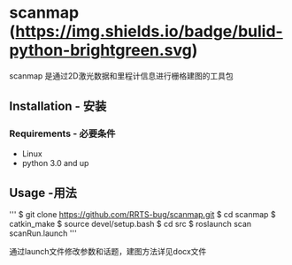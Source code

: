 # scanmap (https://img.shields.io/badge/bulid-python-brightgreen.svg)

scanmap 是通过2D激光数据和里程计信息进行栅格建图的工具包

## Installation - 安装

### Requirements - 必要条件

* Linux
* python 3.0 and up

## Usage -用法

'''
$ git clone https://github.com/RRTS-bug/scanmap.git
$ cd scanmap
$ catkin_make
$ source devel/setup.bash
$ cd src
$ roslaunch scan scanRun.launch
'''

通过launch文件修改参数和话题，建图方法详见docx文件
